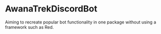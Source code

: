 # AwanaTrekDiscordBot
Aiming to recreate popular bot functionality in one package without using a framework such as Red.
